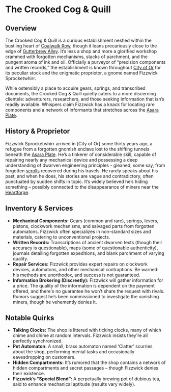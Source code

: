 # The Crooked Cog & Quill

## Overview

The Crooked Cog & Quill is a curious establishment nestled within the bustling heart of [Coalwalk Row](/geography/settlement/city/city-of-or/district/coalwalk-row.md), though it leans precariously close to the edge of [Gutterbrew Alley](/geography/settlement/city/city-of-or/district/gutterbrew-alley.md). It’s less a shop and more a glorified workshop crammed with forgotten mechanisms, stacks of parchment, and the pungent aroma of ink and oil. Officially a purveyor of “precision components and written records,” the establishment is known throughout [City of Or](/geography/settlement/city/city-of-or.md) for its peculiar stock and the enigmatic proprietor, a gnome named Fizzwick Sprocketwhirr.

While ostensibly a place to acquire gears, springs, and transcribed documents, the Crooked Cog & Quill quietly caters to a more discerning clientele: adventurers, researchers, and those seeking information that isn’s readily available. Whispers claim Fizzwick has a knack for locating rare components and a network of informants that stretches across the [Asara Plate](/geography/scale/asara-plate.md).

## History & Proprietor

Fizzwick Sprocketwhirr arrived in [City of Or] some thirty years ago, a refugee from a forgotten gnomish enclave lost to the shifting tunnels beneath the [Asara Plate](/geography/scale/asara-plate.md). He’s a tinkerer of considerable skill, capable of repairing nearly any mechanical device and possessing a deep understanding of dwarven engineering principles - gleaned, some say, from forgotten [scrolls](/raw/20250501/scroll/scrolls.md) recovered during his travels.  He rarely speaks about his past, and when he does, his stories are vague and contradictory, often punctuated by sudden shifts in topic. It’s widely believed he’s hiding something – possibly connected to the disappearance of miners near the [Heartforge](/geography/settlement/city/city-of-or/heartforge.md).

## Inventory & Services

* **Mechanical Components:** Gears (common and rare), springs, levers, pistons, clockwork mechanisms, and salvaged parts from forgotten automatons.  Fizzwick often specializes in non-standard sizes and materials, catering to unconventional projects.
* **Written Records:** Transcriptions of ancient dwarven texts (though their accuracy is questionable), maps (some of questionable authenticity), journals detailing forgotten expeditions, and blank parchment of varying quality.
* **Repair Services:** Fizzwick provides expert repairs on clockwork devices, automatons, and other mechanical contraptions. Be warned: his methods are unorthodox, and success is not guaranteed.
* **Information Brokering (Discreetly):**  Fizzwick will gather information for a price. The quality of the information is dependent on the payment offered, and there's no guarantee he won’t share the request with rivals. Rumors suggest he’s been commissioned to investigate the vanishing miners, though he vehemently denies it.

## Notable Quirks

* **Talking Clocks:** The shop is littered with ticking clocks, many of which chime and chime at random intervals. Fizzwick insists they're all perfectly synchronized.
* **Pet Automaton:** A small, brass automaton named ‘Clatter’ scurries about the shop, performing menial tasks and occasionally eavesdropping on customers.
* **Hidden Compartments:** It’s rumored that the shop contains a network of hidden compartments and secret passages – though Fizzwick denies their existence.
* **Fizzwick’s “Special Blend”:** A perpetually brewing pot of dubious tea, said to enhance mechanical aptitude (results vary widely).


